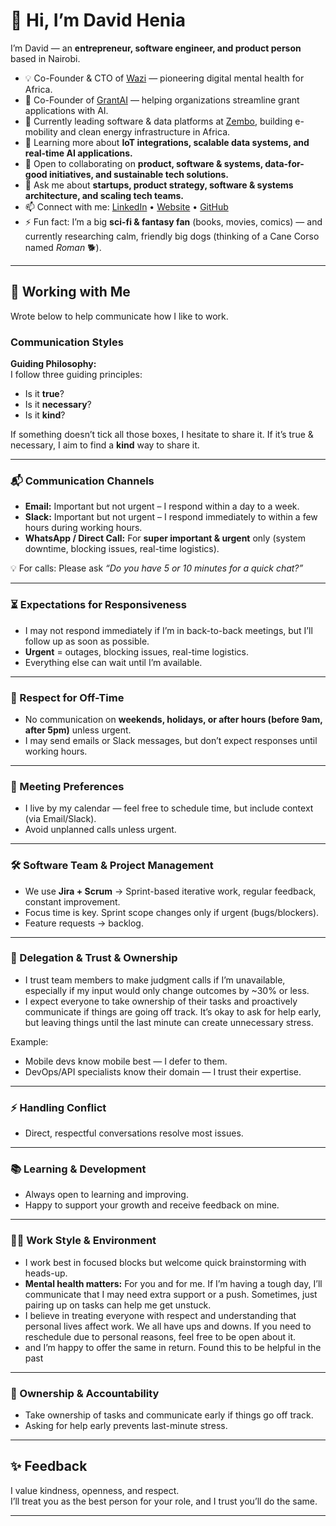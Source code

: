 # 👋 Hi, I’m David Henia  

I’m David — an **entrepreneur, software engineer, and product person** based in Nairobi.  

- 💡 Co-Founder & CTO of [Wazi](https://wazi.co) — pioneering digital mental health for Africa.  
- 🤖 Co-Founder of [GrantAI](https://grantai.co) — helping organizations streamline grant applications with AI.  
- 🔭 Currently leading software & data platforms at [Zembo](https://zem.bo), building e-mobility and clean energy infrastructure in Africa.  
- 🌱 Learning more about **IoT integrations, scalable data systems, and real-time AI applications.**  
- 🤝 Open to collaborating on **product, software & systems, data-for-good initiatives, and sustainable tech solutions.**  
- 💬 Ask me about **startups, product strategy, software & systems architecture, and scaling tech teams.**  
- 📫 Connect with me: [LinkedIn](https://linkedin.com/in/davidhenia) • [Website](https://davidhenia.com) • [GitHub](https://github.com/davidhenia)  
- ⚡ Fun fact: I’m a big **sci-fi & fantasy fan** (books, movies, comics) — and currently researching calm, friendly big dogs (thinking of a Cane Corso named *Roman* 🐕).  


---

## 🤝 Working with Me  

Wrote below to help communicate how I like to work.

### Communication Styles  

**Guiding Philosophy:**  
I follow three guiding principles:  
- Is it **true**?  
- Is it **necessary**?  
- Is it **kind**?  

If something doesn’t tick all those boxes, I hesitate to share it. If it’s true & necessary, I aim to find a **kind** way to share it.  

---

### 📬 Communication Channels  
- **Email:** Important but not urgent – I respond within a day to a week.  
- **Slack:** Important but not urgent – I respond immediately to within a few hours during working hours.  
- **WhatsApp / Direct Call:** For **super important & urgent** only (system downtime, blocking issues, real-time logistics).  

💡 For calls: Please ask *“Do you have 5 or 10 minutes for a quick chat?”*  

---

### ⏳ Expectations for Responsiveness  
- I may not respond immediately if I’m in back-to-back meetings, but I’ll follow up as soon as possible.  
- **Urgent** = outages, blocking issues, real-time logistics.  
- Everything else can wait until I’m available.  

---

### 🌙 Respect for Off-Time  
- No communication on **weekends, holidays, or after hours (before 9am, after 5pm)** unless urgent.  
- I may send emails or Slack messages, but don’t expect responses until working hours.  

---

### 📅 Meeting Preferences  
- I live by my calendar — feel free to schedule time, but include context (via Email/Slack).  
- Avoid unplanned calls unless urgent.  

---

### 🛠 Software Team & Project Management  
- We use **Jira + Scrum** → Sprint-based iterative work, regular feedback, constant improvement.  
- Focus time is key. Sprint scope changes only if urgent (bugs/blockers).  
- Feature requests → backlog.  

---

### 🙌 Delegation & Trust & Ownership  
- I trust team members to make judgment calls if I’m unavailable, especially if my input would only change outcomes by ~30% or less.
- I expect everyone to take ownership of their tasks and proactively communicate if things are going off track. It’s okay to ask for help early, but leaving things until the last minute can create unnecessary stress.

Example:  
- Mobile devs know mobile best — I defer to them.  
- DevOps/API specialists know their domain — I trust their expertise.  

---

### ⚡ Handling Conflict  
- Direct, respectful conversations resolve most issues.  

---

### 📚 Learning & Development  
- Always open to learning and improving.  
- Happy to support your growth and receive feedback on mine.  

---

### 🧘‍♂️ Work Style & Environment  
- I work best in focused blocks but welcome quick brainstorming with heads-up.  
- **Mental health matters:** For you and for me. If I’m having a tough day, I’ll communicate that I may need extra support or a push. Sometimes, just pairing up on tasks can help me get unstuck. 
 - I believe in treating everyone with respect and understanding that personal lives affect work. We all have ups and downs. If you need to reschedule due to personal reasons, feel free to be open about it.
 - and I’m happy to offer the same in return. Found this to be helpful in the past

---

### 🧾 Ownership & Accountability  
- Take ownership of tasks and communicate early if things go off track.  
- Asking for help early prevents last-minute stress.  

---

## ✨ Feedback  
I value kindness, openness, and respect.  
I’ll treat you as the best person for your role, and I trust you’ll do the same.  

---


